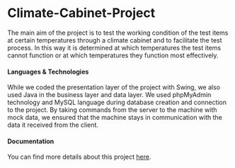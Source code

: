# Climate-Cabinet-Project
The main aim of the project is to test the working condition of the test items at certain temperatures through a climate cabinet and to facilitate the test process. In this way it is determined at which temperatures the test items cannot function or at which temperatures they function most effectively.

####  Languages & Technologies
While we coded the presentation layer of the project with Swing, we also used Java in the business layer and data layer. We used phpMyAdmin technology and MySQL language during database creation and connection to the project. By taking commands from the server to the machine with mock data, we ensured that the machine stays in communication with the data it received from the client.

####  Documentation
You can find more details about this project [here](https://docs.google.com/document/d/1leOeWmwekceLmFI3TwyVO_s3fVmp0byBMvGBQ4ZLqq0/edit).


